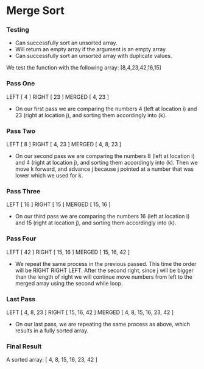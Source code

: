 # Merge Sort

### Testing
* Can successfully sort an unsorted array.
* Will return an empty array if the argument is an empty array.
* Can successfully sort an unsorted array with duplicate values.

We test the function with the following array: [8,4,23,42,16,15]

### Pass One
LEFT [ 4 ]
RIGHT [ 23 ]
MERGED [ 4, 23 ]
- On our first pass we are comparing the numbers 4 (left at location i) and 23 (right at location j), and sorting them accordingly into (k).

### Pass Two
LEFT [ 8 ]
RIGHT [ 4, 23 ]
MERGED [ 4, 8, 23 ]
- On our second pass we are comparing the numbers 8 (left at location i) and 4 (right at location j), and sorting them accordingly into (k). Then we move k forward, and advance j because j pointed at a number that was lower which we used for k. 

### Pass Three
LEFT [ 16 ]
RIGHT [ 15 ]
MERGED [ 15, 16 ]
- On our third pass we are comparing the numbers 16 (left at location i) and 15 (right at location j), and sorting them accordingly into (k).

### Pass Four
LEFT [ 42 ]
RIGHT [ 15, 16 ]
MERGED [ 15, 16, 42 ]
- We repeat the same process in the previous passed. This time the order will be RIGHT RIGHT LEFT. After the second right, since j will be bigger than the length of right we will continue move numbers from left to the merged array using the second while loop.

### Last Pass
LEFT [ 4, 8, 23 ]
RIGHT [ 15, 16, 42 ]
MERGED [ 4, 8, 15, 16, 23, 42 ]
- On our last pass, we are repeating the same process as above, which results in a fully sorted array.

### Final Result
A sorted array:
[ 4, 8, 15, 16, 23, 42 ]
